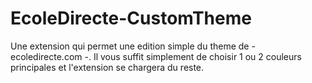 # EcoleDirecte-CustomTheme
Une extension qui permet une edition simple du theme de - ecoledirecte.com -. Il vous suffit simplement de choisir 1 ou 2 couleurs principales et l'extension se chargera du reste.